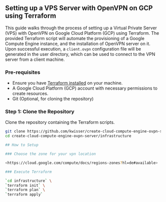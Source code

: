 ## Setting up a VPS Server with OpenVPN on GCP using Terraform

This guide walks through the process of setting up a Virtual Private Server (VPS) with OpenVPN on Google Cloud Platform (GCP) using Terraform. The provided Terraform script will automate the provisioning of a Google Compute Engine instance, and the installation of OpenVPN server on it. Upon successful execution, a `client.ovpn` configuration file will be generated in the user directory, which can be used to connect to the VPN server from a client machine.

### Pre-requisites

- Ensure you have [Terraform installed](https://www.terraform.io/downloads.html) on your machine.
- A Google Cloud Platform (GCP) account with necessary permissions to create resources.
- Git (Optional, for cloning the repository)

### Step 1: Clone the Repository

Clone the repository containing the Terraform scripts.

```bash
git clone https://github.com/kwisser/create-cloud-compute-engine-ovpn-server
cd create-cloud-compute-engine-ovpn-server/infrastructure

## How to Setup

### Choose the zone for your vpn location

<https://cloud.google.com/compute/docs/regions-zones?hl=de#available>

### Execute Terraform

`cd infrastructure` \
`terraform init` \
`terraform plan` \
`terraform apply`
